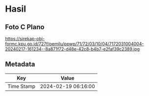# Hasil

## Foto C Plano

https://sirekap-obj-formc.kpu.go.id/727f/pemilu/ppwp/71/72/03/10/04/7172031004004-20240217-161234--8a871f72-d48e-42c8-b4b7-e2faf39c2389.jpg


## Metadata

| Key        | Value               |
| ---------- | ------------------- |
| Time Stamp | 2024-02-19 06:16:00 |



